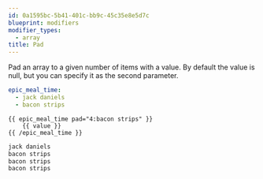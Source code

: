 ```yaml
---
id: 0a1595bc-5b41-401c-bb9c-45c35e8e5d7c
blueprint: modifiers
modifier_types:
  - array
title: Pad
---
```

Pad an array to a given number of items with a value. By default the value is null, but you can specify it as the second parameter.

```yaml
epic_meal_time:
  - jack daniels
  - bacon strips
```

```
{{ epic_meal_time pad="4:bacon strips" }}
    {{ value }}
{{ /epic_meal_time }}
```

```html
jack daniels
bacon strips
bacon strips
bacon strips
```
